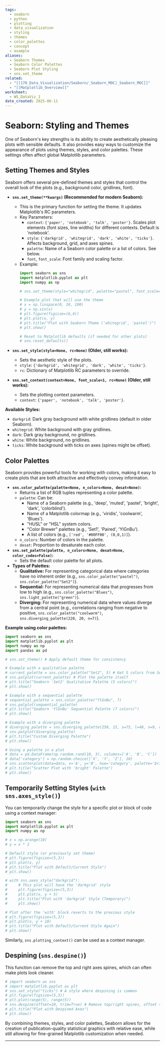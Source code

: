 ```yaml
---
tags:
  - seaborn
  - python
  - plotting
  - data_visualization
  - styling
  - themes
  - color_palettes
  - concept
  - example
aliases:
  - Seaborn Themes
  - Seaborn Color Palettes
  - Seaborn Plot Styling
  - sns.set_theme
related:
  - "[[170_Data_Visualization/Seaborn/_Seaborn_MOC|_Seaborn_MOC]]"
  - "[[Matplotlib_Overview]]"
worksheet:
  - WS_DataViz_1
date_created: 2025-06-11
---
```

# Seaborn: Styling and Themes

One of Seaborn's key strengths is its ability to create aesthetically pleasing plots with sensible defaults. It also provides easy ways to customize the appearance of plots using themes, styles, and color palettes. These settings often affect global Matplotlib parameters.

## Setting Themes and Styles
Seaborn offers several pre-defined themes and styles that control the overall look of the plots (e.g., background color, gridlines, font).

-   **`sns.set_theme(**kwargs)` (Recommended for modern Seaborn):**
    -   This is the primary function for setting the theme. It updates Matplotlib's RC parameters.
    -   Key Parameters:
        -   `context`: `{'paper', 'notebook', 'talk', 'poster'}`. Scales plot elements (font sizes, line widths) for different contexts. Default is 'notebook'.
        -   `style`: `{'darkgrid', 'whitegrid', 'dark', 'white', 'ticks'}`. Affects background, grid, and axes spines.
        -   `palette`: Name of a Seaborn color palette or a list of colors. See below.
        -   `font`, `font_scale`: Font family and scaling factor.
    -   Example:
        ```python
        import seaborn as sns
        import matplotlib.pyplot as plt
        import numpy as np

        # sns.set_theme(style="whitegrid", palette="pastel", font_scale=1.2)
        
        # Example plot that will use the theme
        # x = np.linspace(0, 10, 100)
        # y = np.sin(x)
        # plt.figure(figsize=(6,4))
        # plt.plot(x, y)
        # plt.title("Plot with Seaborn Theme ('whitegrid', 'pastel')")
        # plt.show()

        # Reset to Matplotlib defaults (if needed for other plots)
        # sns.reset_defaults() 
        ```

-   **`sns.set_style(style=None, rc=None)` (Older, still works):**
    -   Sets the aesthetic style of the plots.
    -   `style`: `{'darkgrid', 'whitegrid', 'dark', 'white', 'ticks'}`.
    -   `rc`: Dictionary of Matplotlib RC parameters to override.
-   **`sns.set_context(context=None, font_scale=1, rc=None)` (Older, still works):**
    -   Sets the plotting context parameters.
    -   `context`: `{'paper', 'notebook', 'talk', 'poster'}`.

**Available Styles:**
-   `darkgrid`: Dark gray background with white gridlines (default in older Seaborn).
-   `whitegrid`: White background with gray gridlines.
-   `dark`: Dark gray background, no gridlines.
-   `white`: White background, no gridlines.
-   `ticks`: White background with ticks on axes (spines might be offset).

## Color Palettes
Seaborn provides powerful tools for working with colors, making it easy to create plots that are both attractive and effectively convey information.

-   **`sns.color_palette(palette=None, n_colors=None, desat=None)`:**
    -   Returns a list of RGB tuples representing a color palette.
    -   `palette`: Can be:
        -   Name of a Seaborn palette (e.g., 'deep', 'muted', 'pastel', 'bright', 'dark', 'colorblind').
        -   Name of a Matplotlib colormap (e.g., 'viridis', 'coolwarm', 'Blues').
        -   "HUSL" or "HSL" system colors.
        -   "Color Brewer" palettes (e.g., 'Set1', 'Paired', 'YlGnBu').
        -   A list of colors (e.g., `['red', '#00FF00', (0,0,1)]`).
    -   `n_colors`: Number of colors in the palette.
    -   `desat`: Proportion to desaturate each color.
-   **`sns.set_palette(palette, n_colors=None, desat=None, color_codes=False)`:**
    -   Sets the default color palette for all plots.
-   **Types of Palettes:**
    -   **Qualitative:** For representing categorical data where categories have no inherent order (e.g., `sns.color_palette("pastel")`, `sns.color_palette("Set2")`).
    -   **Sequential:** For representing numerical data that progresses from low to high (e.g., `sns.color_palette("Blues")`, `sns.light_palette("green")`).
    -   **Diverging:** For representing numerical data where values diverge from a central point (e.g., correlations ranging from negative to positive, `sns.color_palette("coolwarm")`, `sns.diverging_palette(220, 20, n=7)`).

**Example using color palettes:**
```python
import seaborn as sns
import matplotlib.pyplot as plt
import numpy as np
import pandas as pd

# sns.set_theme() # Apply default theme for consistency

# Example with a qualitative palette
# current_palette = sns.color_palette("Set2", 5) # Get 5 colors from Set2
# sns.palplot(current_palette) # Plot the palette itself
# plt.title("Seaborn 'Set2' Qualitative Palette (5 colors)")
# plt.show()

# Example with a sequential palette
# sequential_palette = sns.color_palette("YlGnBu", 7)
# sns.palplot(sequential_palette)
# plt.title("Seaborn 'YlGnBu' Sequential Palette (7 colors)")
# plt.show()

# Example with a diverging palette
# diverging_palette = sns.diverging_palette(250, 15, s=75, l=40, n=9, center="light") # hue1, hue2, saturation, lightness, num_colors
# sns.palplot(diverging_palette)
# plt.title("Custom Diverging Palette")
# plt.show()

# Using a palette in a plot
# data = pd.DataFrame(np.random.rand(10, 3), columns=['A', 'B', 'C'])
# data['category'] = np.random.choice(['X', 'Y', 'Z'], 10)
# sns.scatterplot(data=data, x='A', y='B', hue='category', palette='bright')
# plt.title("Scatter Plot with 'bright' Palette")
# plt.show()
```

## Temporarily Setting Styles (`with sns.axes_style()`)
You can temporarily change the style for a specific plot or block of code using a context manager:
```python
import seaborn as sns
import matplotlib.pyplot as plt
import numpy as np

# x = np.arange(10)
# y = x * 2

# Default style (or previously set theme)
# plt.figure(figsize=(5,3))
# plt.plot(x, y)
# plt.title("Plot with Default/Current Style")
# plt.show()

# with sns.axes_style("darkgrid"):
#     # This plot will have the 'darkgrid' style
#     plt.figure(figsize=(5,3))
#     plt.plot(x, y + 5)
#     plt.title("Plot with 'darkgrid' Style (Temporary)")
#     plt.show()

# Plot after the 'with' block reverts to the previous style
# plt.figure(figsize=(5,3))
# plt.plot(x, y + 10)
# plt.title("Plot with Default/Current Style Again")
# plt.show()
```
Similarly, `sns.plotting_context()` can be used as a context manager.

## Despining (`sns.despine()`)
This function can remove the top and right axes spines, which can often make plots look cleaner.
```python
# import seaborn as sns
# import matplotlib.pyplot as plt
# sns.set_style("ticks") # A style where despining is common
# plt.figure(figsize=(5,3))
# plt.plot(range(5), range(5))
# sns.despine(offset=10, trim=True) # Remove top/right spines, offset them slightly
# plt.title("Plot with Despined Axes")
# plt.show()
```

By combining themes, styles, and color palettes, Seaborn allows for the creation of publication-quality statistical graphics with relative ease, while still allowing for fine-grained Matplotlib customization when needed.

---